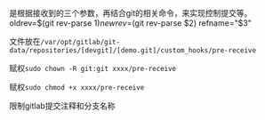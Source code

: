 是根据接收到的三个参数，再结合git的相关命令，来实现控制提交等。
   oldrev=$(git rev-parse $1)
   newrev=$(git rev-parse $2)
   refname="$3"


文件放在`/var/opt/gitlab/git-data/repositories/[devgit]/[demo.git]/custom_hooks/pre-receive`

赋权`sudo chown -R git:git xxxx/pre-receive`

赋权`sudo chmod +x xxxx/pre-receive`

限制gitlab提交注释和分支名称
